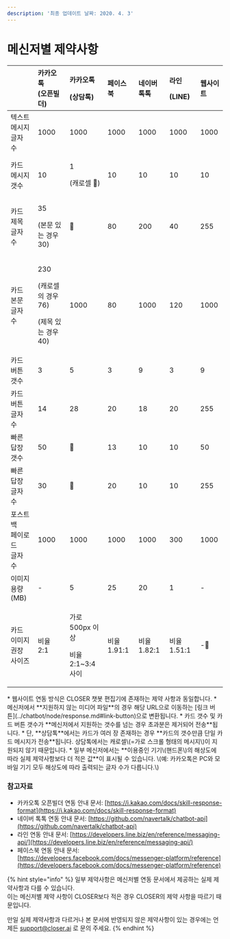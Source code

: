 ```yaml
---
description: '최종 업데이트 날짜: 2020. 4. 3'
---
```


# 메신저별 제약사항

<table>
  <thead>
    <tr>
      <th style="text-align:left"></th>
      <th style="text-align:left">&#xCE74;&#xCE74;&#xC624;&#xD1A1;
        <br />(&#xC624;&#xD508;&#xBE4C;&#xB354;)</th>
      <th style="text-align:left">
        <p>&#xCE74;&#xCE74;&#xC624;&#xD1A1;</p>
        <p>(&#xC0C1;&#xB2F4;&#xD1A1;)</p>
      </th>
      <th style="text-align:left">&#xD398;&#xC774;&#xC2A4;&#xBD81;</th>
      <th style="text-align:left">&#xB124;&#xC774;&#xBC84;
        <br />&#xD1A1;&#xD1A1;</th>
      <th style="text-align:left">
        <p>&#xB77C;&#xC778;</p>
        <p>(LINE)</p>
      </th>
      <th style="text-align:left">&#xC6F9;&#xC0AC;&#xC774;&#xD2B8;</th>
    </tr>
  </thead>
  <tbody>
    <tr>
      <td style="text-align:left">&#xD14D;&#xC2A4;&#xD2B8; &#xBA54;&#xC2DC;&#xC9C0;
        <br />&#xAE00;&#xC790; &#xC218;</td>
      <td style="text-align:left">1000</td>
      <td style="text-align:left">1000</td>
      <td style="text-align:left">1000</td>
      <td style="text-align:left">1000</td>
      <td style="text-align:left">1000</td>
      <td style="text-align:left">1000</td>
    </tr>
    <tr>
      <td style="text-align:left">&#xCE74;&#xB4DC; &#xBA54;&#xC2DC;&#xC9C0;
        <br />&#xAC2F;&#xC218;</td>
      <td style="text-align:left">10</td>
      <td style="text-align:left">
        <p>1</p>
        <p>(&#xCE90;&#xB85C;&#xC140; &#x1F6AB;)</p>
      </td>
      <td style="text-align:left">10</td>
      <td style="text-align:left">10</td>
      <td style="text-align:left">10</td>
      <td style="text-align:left">10</td>
    </tr>
    <tr>
      <td style="text-align:left">&#xCE74;&#xB4DC; &#xC81C;&#xBAA9;
        <br />&#xAE00;&#xC790; &#xC218;</td>
      <td style="text-align:left">
        <p>35</p>
        <p>(&#xBCF8;&#xBB38; &#xC788;&#xB294; &#xACBD;&#xC6B0; 30)</p>
      </td>
      <td style="text-align:left">&#x1F6AB;</td>
      <td style="text-align:left">80</td>
      <td style="text-align:left">200</td>
      <td style="text-align:left">40</td>
      <td style="text-align:left">255</td>
    </tr>
    <tr>
      <td style="text-align:left">&#xCE74;&#xB4DC; &#xBCF8;&#xBB38;
        <br />&#xAE00;&#xC790; &#xC218;</td>
      <td style="text-align:left">
        <p>230</p>
        <p>(&#xCE90;&#xB85C;&#xC140;&#xC758; &#xACBD;&#xC6B0; 76)</p>
        <p>(&#xC81C;&#xBAA9; &#xC788;&#xB294; &#xACBD;&#xC6B0; 40)</p>
      </td>
      <td style="text-align:left">1000</td>
      <td style="text-align:left">80</td>
      <td style="text-align:left">1000</td>
      <td style="text-align:left">120</td>
      <td style="text-align:left">1000</td>
    </tr>
    <tr>
      <td style="text-align:left">&#xCE74;&#xB4DC; &#xBC84;&#xD2BC;
        <br />&#xAC2F;&#xC218;</td>
      <td style="text-align:left">3</td>
      <td style="text-align:left">5</td>
      <td style="text-align:left">3</td>
      <td style="text-align:left">9</td>
      <td style="text-align:left">3</td>
      <td style="text-align:left">9</td>
    </tr>
    <tr>
      <td style="text-align:left">&#xCE74;&#xB4DC; &#xBC84;&#xD2BC;
        <br />&#xAE00;&#xC790; &#xC218;</td>
      <td style="text-align:left">14</td>
      <td style="text-align:left">28</td>
      <td style="text-align:left">20</td>
      <td style="text-align:left">18</td>
      <td style="text-align:left">20</td>
      <td style="text-align:left">255</td>
    </tr>
    <tr>
      <td style="text-align:left">&#xBE60;&#xB978; &#xB2F5;&#xC7A5;
        <br />&#xAC2F;&#xC218;</td>
      <td style="text-align:left">50</td>
      <td style="text-align:left">&#x1F6AB;</td>
      <td style="text-align:left">13</td>
      <td style="text-align:left">10</td>
      <td style="text-align:left">10</td>
      <td style="text-align:left">50</td>
    </tr>
    <tr>
      <td style="text-align:left">&#xBE60;&#xB978; &#xB2F5;&#xC7A5;
        <br />&#xAE00;&#xC790; &#xC218;</td>
      <td style="text-align:left">30</td>
      <td style="text-align:left">&#x1F6AB;</td>
      <td style="text-align:left">20</td>
      <td style="text-align:left">10</td>
      <td style="text-align:left">10</td>
      <td style="text-align:left">255</td>
    </tr>
    <tr>
      <td style="text-align:left">&#xD3EC;&#xC2A4;&#xD2B8;&#xBC31;
        <br />&#xD398;&#xC774;&#xB85C;&#xB4DC;
        <br />&#xAE00;&#xC790; &#xC218;</td>
      <td style="text-align:left">1000</td>
      <td style="text-align:left">1000</td>
      <td style="text-align:left">1000</td>
      <td style="text-align:left">1000</td>
      <td style="text-align:left">300</td>
      <td style="text-align:left">1000</td>
    </tr>
    <tr>
      <td style="text-align:left">&#xC774;&#xBBF8;&#xC9C0; &#xC6A9;&#xB7C9;
        <br />(MB)</td>
      <td style="text-align:left">-</td>
      <td style="text-align:left">5</td>
      <td style="text-align:left">25</td>
      <td style="text-align:left">20</td>
      <td style="text-align:left">1</td>
      <td style="text-align:left">-</td>
    </tr>
    <tr>
      <td style="text-align:left">&#xCE74;&#xB4DC; &#xC774;&#xBBF8;&#xC9C0;
        <br />&#xAD8C;&#xC7A5; &#xC0AC;&#xC774;&#xC988;</td>
      <td style="text-align:left">&#xBE44;&#xC728; 2:1</td>
      <td style="text-align:left">
        <p>&#xAC00;&#xB85C; 500px &#xC774;&#xC0C1;</p>
        <p>&#xBE44;&#xC728; 2:1~3:4 &#xC0AC;&#xC774;</p>
      </td>
      <td style="text-align:left">&#xBE44;&#xC728; 1.91:1</td>
      <td style="text-align:left">&#xBE44;&#xC728; 1.82:1</td>
      <td style="text-align:left">&#xBE44;&#xC728; 1.51:1</td>
      <td style="text-align:left">-</td>
    </tr>
  </tbody>
</table>* 웹사이트 연동 방식은 CLOSER 챗봇 편집기에 존재하는 제약 사항과 동일합니다.
* 메신저에서 **지원하지 않는 미디어 파일**의 경우 해당 URL으로 이동하는 [링크 버튼](../chatbot/node/response.md#link-button)으로 변환됩니다.
* 카드 갯수 및 카드 버튼 갯수가 **메신저에서 지원하는 갯수를 넘는 경우 초과분은 제거되어 전송**됩니다.
  * 단, **상담톡**에서는 카드가 여러 장 존재하는 경우 **카드의 갯수만큼 단일 카드 메시지가 전송**됩니다. 상담톡에서는 캐로셀\(=가로 스크롤 형태의 메시지\)이 지원되지 않기 때문입니다.
* 일부 메신저에서는 **이용중인 기기\(핸드폰\)의 해상도에 따라 실제 제약사항보다 더 적은 값**이 표시될 수 있습니다. \(예: 카카오톡은 PC와 모바일 기기 모두 해상도에 따라 출력되는 글자 수가 다릅니다.\)

### 참고자료

* 카카오톡 오픈빌더 연동 안내 문서: [https://i.kakao.com/docs/skill-response-format](https://i.kakao.com/docs/skill-response-format)
* 네이버 톡톡 연동 안내 문서: [https://github.com/navertalk/chatbot-api](https://github.com/navertalk/chatbot-api)
* 라인 연동 안내 문서: [https://developers.line.biz/en/reference/messaging-api/](https://developers.line.biz/en/reference/messaging-api/)
* 페이스북 연동 안내 문서: [https://developers.facebook.com/docs/messenger-platform/reference](https://developers.facebook.com/docs/messenger-platform/reference)

{% hint style="info" %}
일부 제약사항은 메신저별 연동 문서에서 제공하는 실제 제약사항과 다를 수 있습니다.   
이는 메신저별 제약 사항이 CLOSER보다 적은 경우 CLOSER의 제약 사항을 따르기 때문입니다.

만일 실제 제약사항과 다르거나 본 문서에 반영되지 않은 제약사항이 있는 경우에는 언제든 [support@closer.ai](mailto:support@closer.ai) 로 문의 주세요. 
{% endhint %}

